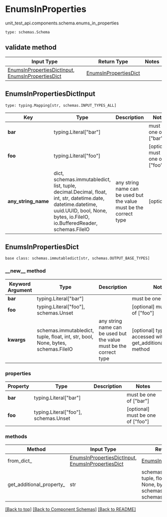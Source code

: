 # EnumsInProperties
unit_test_api.components.schema.enums_in_properties
```
type: schemas.Schema
```

## validate method
Input Type | Return Type | Notes
------------ | ------------- | -------------
[EnumsInPropertiesDictInput](#enumsinpropertiesdictinput), [EnumsInPropertiesDict](#enumsinpropertiesdict) | [EnumsInPropertiesDict](#enumsinpropertiesdict) |

## EnumsInPropertiesDictInput
```
type: typing.Mapping[str, schemas.INPUT_TYPES_ALL]
```
Key | Type |  Description | Notes
------------ | ------------- | ------------- | -------------
**bar** | typing.Literal["bar"] |  | must be one of ["bar"]
**foo** | typing.Literal["foo"] |  | [optional] must be one of ["foo"]
**any_string_name** | dict, schemas.immutabledict, list, tuple, decimal.Decimal, float, int, str, datetime.date, datetime.datetime, uuid.UUID, bool, None, bytes, io.FileIO, io.BufferedReader, schemas.FileIO | any string name can be used but the value must be the correct type | [optional]

## EnumsInPropertiesDict
```
base class: schemas.immutabledict[str, schemas.OUTPUT_BASE_TYPES]

```
### &lowbar;&lowbar;new&lowbar;&lowbar; method
Keyword Argument | Type | Description | Notes
---------------- | ---- | ----------- | -----
**bar** | typing.Literal["bar"] |  | must be one of ["bar"]
**foo** | typing.Literal["foo"], schemas.Unset |  | [optional] must be one of ["foo"]
**kwargs** | schemas.immutabledict, tuple, float, int, str, bool, None, bytes, schemas.FileIO | any string name can be used but the value must be the correct type | [optional] typed value is accessed with the get_additional_property_ method

### properties
Property | Type | Description | Notes
-------- | ---- | ----------- | -----
**bar** | typing.Literal["bar"] |  | must be one of ["bar"]
**foo** | typing.Literal["foo"], schemas.Unset |  | [optional] must be one of ["foo"]

### methods
Method | Input Type | Return Type | Notes
------ | ---------- | ----------- | ------
from_dict_ | [EnumsInPropertiesDictInput](#enumsinpropertiesdictinput), [EnumsInPropertiesDict](#enumsinpropertiesdict) | [EnumsInPropertiesDict](#enumsinpropertiesdict) | a constructor
get_additional_property_ | str | schemas.immutabledict, tuple, float, int, str, bool, None, bytes, schemas.FileIO, schemas.Unset | provides type safety for additional properties

[[Back to top]](#top) [[Back to Component Schemas]](../../../README.md#Component-Schemas) [[Back to README]](../../../README.md)
